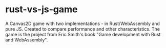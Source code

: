 # rust-vs-js-game
A Canvas2D game with two implementations - in Rust/WebAssembly and pure JS. Created to compare performance and other characteristics.
The game is the project from Eric Smith's book "Game development with Rust and WebAssembly".
